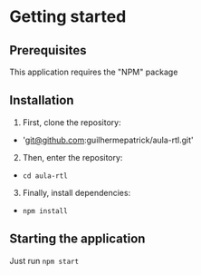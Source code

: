 # Getting started

## Prerequisites

This application requires the "NPM" package

## Installation

1. First, clone the repository:
- 'git@github.com:guilhermepatrick/aula-rtl.git'
2. Then, enter the repository:
- `cd aula-rtl`
3. Finally, install dependencies:
- `npm install`

## Starting the application

Just run `npm start`
